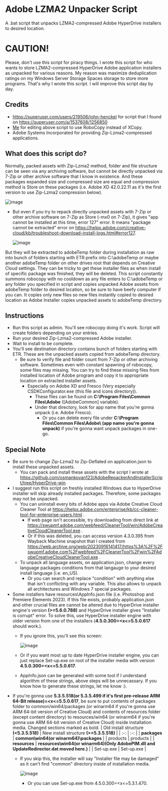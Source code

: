# Adobe LZMA2 Unpacker Script
A .bat script that unpacks LZMA2-compressed Adobe HyperDrive installers to desired location.

# CAUTION!
Please, don't use this script for piracy things. I wrote this script for who wants to store LZMA2-compressed HyperDrive Adobe application installers as unpacked for various reasons. My reason was maximize deduplication ratings on my Windows Server Storage Spaces storage to store more programs. That's why I wrote this script. I will improve this script day by day.

## Credits
- https://superuser.com/users/219506/john-henckel for script that I found on https://superuser.com/a/1537608/1256850
- [Me](https://github.com/eflanili7881) for editing above script to use RoboCopy instead of XCopy.
- Adobe Systems Incorporated for providing Zip-Lzma2-compressed applications.

## What does this script do?
Normally, packed assets with Zip-Lzma2 method, folder and file structure can be seen via any archiving software, but cannot be directly unpacked via 7-Zip or other archive software that I know in existence. And these packages expanded size and compressed size are equal and compression method is Store on these packages (i.e. Adobe XD 42.0.22.11 as it's the first version to use Zip-Lzma2 compression below).

![image](https://github.com/osmankovan123/AdobeLZMA2UnpackerScript/assets/44976117/594382b9-0db8-496d-941a-8517a9068e65)

  - But even if you try to repack directly unpacked assets with 7-Zip or other archive software on 7-Zip as Store (-mx0 on 7-Zip), it gives "app cannot be installed at this time, error 127" error. It means "package cannot be extracted" error on https://helpx.adobe.com/creative-cloud/kb/troubleshoot-download-install-logs.html#error127.

    ![image](https://github.com/osmankovan123/AdobeLZMA2UnpackerScript/assets/44976117/052c5eef-b357-4747-a313-acb9472e0dcf)

But they will be extracted to adobeTemp folder during installation as raw into bunch of folders starting with ETR prefix into C:\adobeTemp or maybe another adobeTemp folder on other drives root that depends on Creative Cloud settings. They can be tricky to get these installer files as when install of specific package was finished, they will be deleted. This script constantly summons robocopy with no cooldown as any file enters to C:\adobeTemp or any folder you specified in script and copies unpacked Adobe assets from adobeTemp folder to desired location, so be sure to have beefy computer if you can. It copies only new files so new files instantly copied to desired location as Adobe Installer copies unpacked assets to adobeTemp directory.

## Instructions
- Run this script as admin. You'll see robocopy doing it's work. Script will create folders depending on your entries.
- Run your desired Zip-Lzma2-compressed Adobe installer.
- Wait to install to be complete.
- You'll see destination directory contains bunch of folders starting with ETR. These are the unpacked assets copied from adobeTemp directory.
  - Be sure to verify file and folder count from 7-Zip or other archiving software. Sometimes even with constant spawning of robocopy, some files may missing. You can try to find these missing files from installed location of Adobe program and copy it to appropriate location on extracted installer assets.
    - Especially on Adobe XD and Fresco (Very especially CSDKConfigurator.exe (this file and icons directory)).
      - These files can be found on **C:\Program Files\Common Files\Adobe** ([AdobeCommon] variable).
      - Under that directory, look for app name that you're gonna unpack (i.e. Adobe Fresco).
        - Or you can delete every file under **C:\Program Files\Common Files\Adobe\ (app name you're gonna unpack)** if you're gonna want unpack packages in one-go.

## Special Note
- Be sure to change Zip-Lzma2 to Zip-Deflated on application.json to install these unpacked assets.
  - You can pack and install these assets with the script I wrote at https://github.com/osmankovan123/AdobeRepackerAndInstallerScript/tree/HyperDrive-win
- I suggest run this script on freshly installed Windows due to HyperDrive installer will skip already installed packages. Therefore, some packages may not be unpacked.
  - You can uninstall every bits of Adobe apps via Adobe Creative Cloud Cleaner Tool at https://helpx.adobe.com/enterprise/kb/cc-cleaner-tool-for-enterprise-users.html .
    - If web page isn't accessible, try downloading from direct link at https://swupmf.adobe.com/webfeed/CleanerTool/win/AdobeCreativeCloudCleanerTool.exe .
    - Or if this was deleted, you can access version 4.3.0.395 from Wayback Machine snapshot that I created from https://web.archive.org/web/20230916141417/https%3A%2F%2Fswupmf.adobe.com%2Fwebfeed%2FCleanerTool%2Fwin%2FAdobeCreativeCloudCleanerTool.exe .
  - To unpack all language assets, on application.json, change every language packages conditions from that langauge to your desired install language (i.e. en_US).
    - Or you can search and replace "condition" with anything else that isn't conflicting with any variable. This also allows to unpack all architectures and Windows 7 special packages.
- Some installers have resources\AppInfo.json file (i.e. Photoshop and Premiere Elements 2023). If this file exists, probably application.json and other crucial files are cannot be altered due to HyperDrive installer engine's version **(>=5.6.0.788)** and HyperDrive installer gives "Installer is corrupt" error. To solve this, use HyperDrive installer engine with older version from one of the installers (**4.5.0.300=<x<=5.5.0.617** should work.).
  - If you ignore this, you'll see this screen:

    ![image](https://github.com/osmankovan123/AdobeLZMA2UnpackerScript/assets/44976117/92a70fdc-9cf3-4591-bdd3-76724cc06bf4)
  - Or if you want most up to date HyperDrive installer engine, you can just replace Set-up.exe on root of the installer media with version **4.5.0.300=<x<=5.5.0.617**.
  - AppInfo.json can be generated with some tool if I understand algorithm of these strings, above steps will be unnecassary. If you know how to generate these strings, let me know :).
- If you're gonna use **5.3.5.518(or 5.3.5.499 if it's first pre-release ARM 64-Bit release)=<x<=5.5.0.617**, be sure to put contents of packages folder to common/win64/packages (or winarm64 if you're gonna use ARM 64-bit version of Creative Cloud) and contents of resources folder (except content directory) to resources/win64 (or winarm64 if you're gonna use ARM 64-bit version of Creative Cloud) inside installation media. Changed sections marked as bold.
  | Old install structure **(<5.3.5.518)** | New install structure **(>=5.3.5.518)** |
  | :-: | :-: |
  | **packages** | **common\win64(or winarm64)\packages** |
  | products | products |
  | **resources** | **resources\win64(or winarm64)(Only AdobePIM.dll and UpdateRedirector.dat moved here.)** |
  | Set-up.exe | Set-up.exe |
  - If you skip this, the installer will say "Installer file may be damaged" as it can't find "common" directory inside of installation media.

    ![image](https://github.com/osmankovan123/AdobeLZMA2UnpackerScript/assets/44976117/03447c52-e379-4d12-8d96-a1ddd3f9ca43)
    - Or you can use Set-up.exe from 4.5.0.300=<x<=5.3.1.470.
